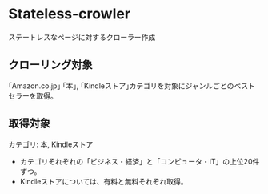 # Stateless-crowler
ステートレスなページに対するクローラー作成

## クローリング対象
｢Amazon.co.jp｣
    ｢本｣, ｢Kindleストア｣カテゴリを対象にジャンルごとのベストセラーを取得。

## 取得対象
カテゴリ: 本, Kindleストア
- カテゴリそれぞれの「ビジネス・経済」と「コンピュータ・IT」の上位20件ずつ。
- Kindleストアについては、有料と無料それぞれ取得。
